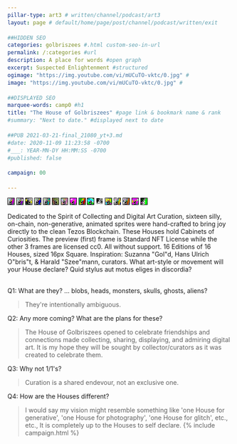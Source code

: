 ```yaml
---
pillar-type: art3 # written/channel/podcast/art3
layout: page # default/home/page/post/channel/podcast/written/exit

##HIDDEN SEO
categories: golbriszees #.html custom-seo-in-url
permalink: /:categories #url
description: A place for words #open graph
excerpt: Suspected Enlightenment #structured
ogimage: "https://img.youtube.com/vi/mUCuTO-vktc/0.jpg" #
image: "https://img.youtube.com/vi/mUCuTO-vktc/0.jpg" #

##DISPLAYED SEO
marquee-words: camp0 #h1
title: "The House of Golbriszees" #page link & bookmark name & rank
#summary: "Next to date." #displayed next to date

##PUB 2021-03-21-final_21080_yt+3.md
#date: 2020-11-09 11:23:58 -0700
#___: YEAR-MN-DY HH:MM:SS -0700
#published: false

campaign: 00

---
```

[![](/images/showcase/shikakus/01_Gabriella.gif)](#Gabr "Gabriella House")
[![](/images/showcase/shikakus/02_Gustavo.gif)](#Gust "Gustavo House")
[![](/images/showcase/shikakus/03_Genevie.gif)](#Gene "Genevie House")
[![](/images/showcase/shikakus/04_Gary.gif)](#Gary "Gary House")
[![](/images/showcase/shikakus/05_Guiseppe.gif)](#Guis "Guiseppe House")
[![](/images/showcase/shikakus/06_Gilroy.gif)](#Gilr "Gilroy House")
[![](/images/showcase/shikakus/07_Gayle.gif)](#Gayl "Gayle House")
[![](/images/showcase/shikakus/08_Gracie.gif)](#Grac "Gracie House")
[![](/images/showcase/shikakus/09_Ginny.gif)](#Ginn "Ginny House")
[![](/images/showcase/shikakus/10_Gunther.gif)](#Gunt "Gunther House")
[![](/images/showcase/shikakus/11_Grayson.gif)](#Gray "Grayson House")
[![](/images/showcase/shikakus/12_Guillermo.gif)](#Guil "Guillermo House")
[![](/images/showcase/shikakus/13_Gretchen.gif)](#Gret "Gretchen House")
[![](/images/showcase/shikakus/14_Giannis.gif)](#Gian "Giannis House")
[![](/images/showcase/shikakus/15_Gwendolyn.gif)](#Gwen "Gwendolyn House")
[![](/images/showcase/shikakus/16_Geoff.gif)](#Geof "Geoff House")

Dedicated to the Spirit of Collecting and Digital Art Curation, sixteen silly, on-chain, non-generative, animated sprites were hand-crafted to bring joy directly to the clean Tezos Blockchain. These Houses hold Cabinets of Curiosities. The preview (first) frame is Standard NFT License while the other 3 frames are licensed cc0. All without support. 16 Editions of 16 Houses, sized 16px Square. Inspiration: Suzanna "Gol"d, Hans Ulrich O"bris"t, & Harald "Szee"mann, curators. What art-style or movement will your House declare? Quid stylus aut motus eliges in discordia?
<br><br>

Q1: What are they? ... blobs, heads, monsters, skulls, ghosts, aliens? 

>They're intentionally ambiguous.

Q2: Any more coming? What are the plans for these?

>The House of Golbriszees opened to celebrate friendships and connections made collecting, sharing, displaying, and admiring digital art. It is my hope they will be sought by collector/curators as it was created to celebrate them. 

Q3: Why not 1/1's?

>Curation is a shared endevour, not an exclusive one. 

Q4: How are the Houses different?

>I would say my vision might resemble something like 'one House for generative', 'one House for photography', 'one House for glitch', etc., etc., It is completely up to the Houses to self declare.
{% include campaign.html %}